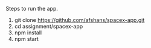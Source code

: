 Steps to run the app.
1. git clone https://github.com/afshans/spacex-app.git
1. cd assignment/spacex-app
2. npm install
3. npm start

